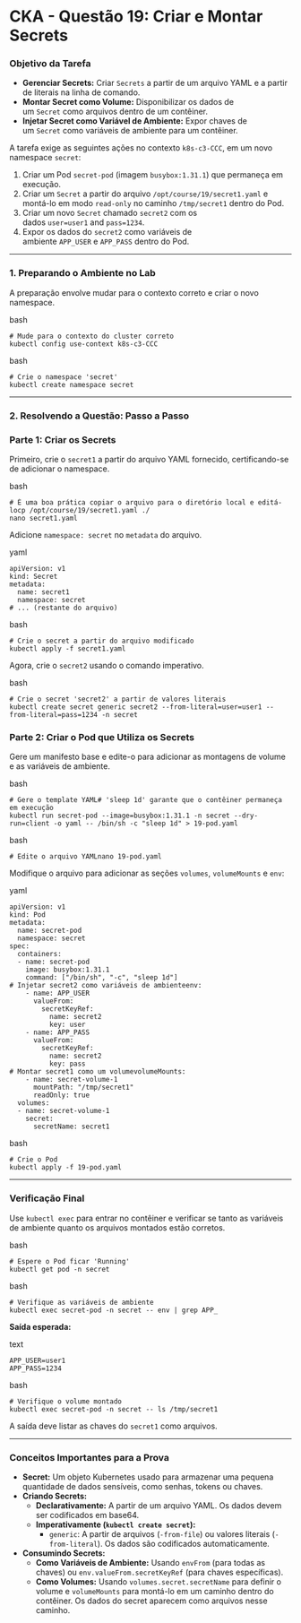 # **CKA - Questão 19: Criar e Montar Secrets**

### **Objetivo da Tarefa**

- **Gerenciar Secrets:** Criar `Secrets` a partir de um arquivo YAML e a partir de literais na linha de comando.
- **Montar Secret como Volume:** Disponibilizar os dados de um `Secret` como arquivos dentro de um contêiner.
- **Injetar Secret como Variável de Ambiente:** Expor chaves de um `Secret` como variáveis de ambiente para um contêiner.

A tarefa exige as seguintes ações no contexto `k8s-c3-CCC`, em um novo namespace `secret`:

1. Criar um Pod `secret-pod` (imagem `busybox:1.31.1`) que permaneça em execução.
2. Criar um `Secret` a partir do arquivo `/opt/course/19/secret1.yaml` e montá-lo em modo `read-only` no caminho `/tmp/secret1` dentro do Pod.
3. Criar um novo `Secret` chamado `secret2` com os dados `user=user1` and `pass=1234`.
4. Expor os dados do `secret2` como variáveis de ambiente `APP_USER` e `APP_PASS` dentro do Pod.

---

### **1. Preparando o Ambiente no Lab**

A preparação envolve mudar para o contexto correto e criar o novo namespace.

bash

```
# Mude para o contexto do cluster correto
kubectl config use-context k8s-c3-CCC
```

bash

```
# Crie o namespace 'secret'
kubectl create namespace secret
```

---

### **2. Resolvendo a Questão: Passo a Passo**

### **Parte 1: Criar os Secrets**

Primeiro, crie o `secret1` a partir do arquivo YAML fornecido, certificando-se de adicionar o namespace.

bash

```
# É uma boa prática copiar o arquivo para o diretório local e editá-locp /opt/course/19/secret1.yaml ./
nano secret1.yaml
```

Adicione `namespace: secret` no `metadata` do arquivo.

yaml

```
apiVersion: v1
kind: Secret
metadata:
  name: secret1
  namespace: secret
# ... (restante do arquivo)
```

bash

```
# Crie o secret a partir do arquivo modificado
kubectl apply -f secret1.yaml
```

Agora, crie o `secret2` usando o comando imperativo.

bash

```
# Crie o secret 'secret2' a partir de valores literais
kubectl create secret generic secret2 --from-literal=user=user1 --from-literal=pass=1234 -n secret
```

### **Parte 2: Criar o Pod que Utiliza os Secrets**

Gere um manifesto base e edite-o para adicionar as montagens de volume e as variáveis de ambiente.

bash

```
# Gere o template YAML# 'sleep 1d' garante que o contêiner permaneça em execução
kubectl run secret-pod --image=busybox:1.31.1 -n secret --dry-run=client -o yaml -- /bin/sh -c "sleep 1d" > 19-pod.yaml
```

bash

```
# Edite o arquivo YAMLnano 19-pod.yaml
```

Modifique o arquivo para adicionar as seções `volumes`, `volumeMounts` e `env`:

yaml

```
apiVersion: v1
kind: Pod
metadata:
  name: secret-pod
  namespace: secret
spec:
  containers:
  - name: secret-pod
    image: busybox:1.31.1
    command: ["/bin/sh", "-c", "sleep 1d"]
# Injetar secret2 como variáveis de ambienteenv:
    - name: APP_USER
      valueFrom:
        secretKeyRef:
          name: secret2
          key: user
    - name: APP_PASS
      valueFrom:
        secretKeyRef:
          name: secret2
          key: pass
# Montar secret1 como um volumevolumeMounts:
    - name: secret-volume-1
      mountPath: "/tmp/secret1"
      readOnly: true
  volumes:
  - name: secret-volume-1
    secret:
      secretName: secret1
```

bash

```
# Crie o Pod
kubectl apply -f 19-pod.yaml
```

---

### **Verificação Final**

Use `kubectl exec` para entrar no contêiner e verificar se tanto as variáveis de ambiente quanto os arquivos montados estão corretos.

bash

```
# Espere o Pod ficar 'Running'
kubectl get pod -n secret
```

bash

```
# Verifique as variáveis de ambiente
kubectl exec secret-pod -n secret -- env | grep APP_
```

**Saída esperada:**

text

```
APP_USER=user1
APP_PASS=1234
```

bash

```
# Verifique o volume montado
kubectl exec secret-pod -n secret -- ls /tmp/secret1
```

A saída deve listar as chaves do `secret1` como arquivos.

---

### **Conceitos Importantes para a Prova**

- **Secret:** Um objeto Kubernetes usado para armazenar uma pequena quantidade de dados sensíveis, como senhas, tokens ou chaves.
- **Criando Secrets:**
    - **Declarativamente:** A partir de um arquivo YAML. Os dados devem ser codificados em base64.
    - **Imperativamente (`kubectl create secret`):**
        - `generic`: A partir de arquivos (`-from-file`) ou valores literais (`-from-literal`). Os dados são codificados automaticamente.
- **Consumindo Secrets:**
    - **Como Variáveis de Ambiente:** Usando `envFrom` (para todas as chaves) ou `env.valueFrom.secretKeyRef` (para chaves específicas).
    - **Como Volumes:** Usando `volumes.secret.secretName` para definir o volume e `volumeMounts` para montá-lo em um caminho dentro do contêiner. Os dados do secret aparecem como arquivos nesse caminho.
